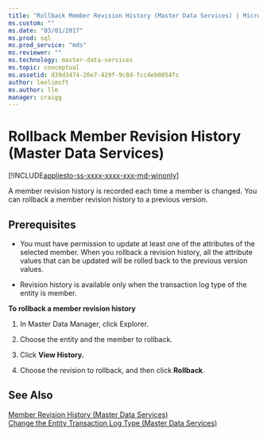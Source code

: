 ```yaml
---
title: "Rollback Member Revision History (Master Data Services) | Microsoft Docs"
ms.custom: ""
ms.date: "03/01/2017"
ms.prod: sql
ms.prod_service: "mds"
ms.reviewer: ""
ms.technology: master-data-services
ms.topic: conceptual
ms.assetid: d39d3474-20e7-429f-9c8d-fcc4eb0854fc
author: leolimsft
ms.author: lle
manager: craigg
---
```

# Rollback Member Revision History (Master Data Services)

[!INCLUDE[appliesto-ss-xxxx-xxxx-xxx-md-winonly](../includes/appliesto-ss-xxxx-xxxx-xxx-md-winonly.md)]

  A member revision history is recorded each time a member is changed. You can rollback a member revision history to a previous version.  
  
## Prerequisites  
  
-   You must have permission to update at least one of the attributes of the selected member. When you rollback a revision history, all the attribute values that can be updated will be rolled back to the previous version values.  
  
-   Revision history is available only when the transaction log type of the entity is member.  
  
 **To rollback a member revision history**  
  
1.  In Master Data Manager, click Explorer.  
  
2.  Choose the entity and the member to rollback.  
  
3.  Click **View History.**  
  
4.  Choose the revision to rollback, and then click **Rollback**.  
  
## See Also  
 [Member Revision History &#40;Master Data Services&#41;](../master-data-services/member-revision-history-master-data-services.md)   
 [Change the Entity Transaction Log Type &#40;Master Data Services&#41;](../master-data-services/change-the-entity-transaction-log-type-master-data-services.md)  
  
  

